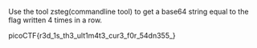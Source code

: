 Use the tool zsteg(commandline tool) to get a base64 string equal to the flag written 4 times in a row.

picoCTF{r3d_1s_th3_ult1m4t3_cur3_f0r_54dn355_}